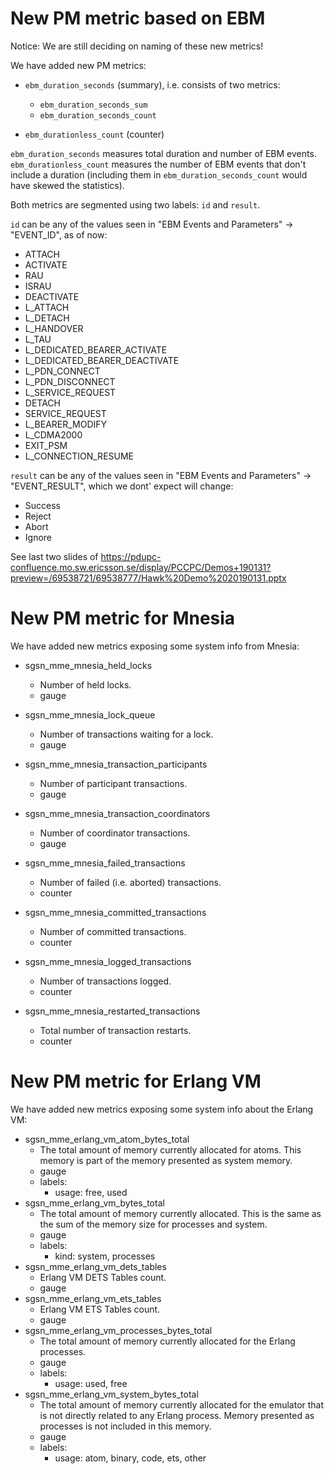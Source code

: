 # New PM metric based on EBM

Notice: We are still deciding on naming of these new metrics!

We have added new PM metrics:
* `ebm_duration_seconds` (summary), i.e. consists of two metrics:
    * `ebm_duration_seconds_sum`
    * `ebm_duration_seconds_count`

* `ebm_durationless_count` (counter)

`ebm_duration_seconds` measures total duration and number of EBM events.
`ebm_durationless_count` measures the number of EBM events that don't include a duration (including them in `ebm_duration_seconds_count` would have skewed the statistics).

Both metrics are segmented using two labels: `id` and `result`.

`id` can be any of the values seen in "EBM Events and Parameters" -> "EVENT_ID", as of now:

* ATTACH
* ACTIVATE
* RAU
* ISRAU
* DEACTIVATE
* L_ATTACH
* L_DETACH
* L_HANDOVER
* L_TAU
* L_DEDICATED_BEARER_ACTIVATE
* L_DEDICATED_BEARER_DEACTIVATE
* L_PDN_CONNECT
* L_PDN_DISCONNECT
* L_SERVICE_REQUEST
* DETACH
* SERVICE_REQUEST
* L_BEARER_MODIFY
* L_CDMA2000
* EXIT_PSM
* L_CONNECTION_RESUME

`result` can be any of the values seen in "EBM Events and Parameters" -> "EVENT_RESULT", which we dont' expect will change:

* Success
* Reject
* Abort
* Ignore

See last two slides of https://pdupc-confluence.mo.sw.ericsson.se/display/PCCPC/Demos+190131?preview=/69538721/69538777/Hawk%20Demo%2020190131.pptx


# New PM metric for Mnesia

We have added new metrics exposing some system info from Mnesia:

* sgsn_mme_mnesia_held_locks
    * Number of held locks.
    * gauge
* sgsn_mme_mnesia_lock_queue
    * Number of transactions waiting for a lock.
    * gauge

* sgsn_mme_mnesia_transaction_participants
    * Number of participant transactions.
    * gauge
* sgsn_mme_mnesia_transaction_coordinators
    * Number of coordinator transactions.
    * gauge
* sgsn_mme_mnesia_failed_transactions
    * Number of failed (i.e. aborted) transactions.
    * counter
* sgsn_mme_mnesia_committed_transactions
    * Number of committed transactions.
    * counter
* sgsn_mme_mnesia_logged_transactions
    * Number of transactions logged.
    * counter
* sgsn_mme_mnesia_restarted_transactions
    * Total number of transaction restarts.
    * counter

# New PM metric for Erlang VM

We have added new metrics exposing some system info about the Erlang VM:

* sgsn_mme_erlang_vm_atom_bytes_total
    * The total amount of memory currently allocated for atoms.
    This memory is part of the memory presented as system memory.
    * gauge
    * labels: 
        * usage: free, used
* sgsn_mme_erlang_vm_bytes_total
    * The total amount of memory currently allocated.
      This is the same as the sum of the memory size for processes and system.
    * gauge
    * labels:
        * kind: system, processes
* sgsn_mme_erlang_vm_dets_tables
    * Erlang VM DETS Tables count.
    * gauge
* sgsn_mme_erlang_vm_ets_tables
    * Erlang VM ETS Tables count.
    * gauge
* sgsn_mme_erlang_vm_processes_bytes_total
    * The total amount of memory currently allocated for the Erlang processes.
    * gauge
    * labels:
        * usage: used, free
* sgsn_mme_erlang_vm_system_bytes_total
    * The total amount of memory currently allocated for the emulator that is
    not directly related to any Erlang process. Memory presented as processes
    is not included in this memory.
    * gauge
    * labels:
        * usage: atom, binary, code, ets, other
